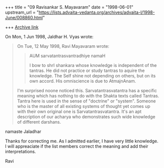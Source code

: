 +++
title = "09 Ravisankar S. Mayavaram"
date = "1998-06-01"
upstream_url = "https://lists.advaita-vedanta.org/archives/advaita-l/1998-June/008860.html"

+++
[Archive link](https://lists.advaita-vedanta.org/archives/advaita-l/1998-June/008860.html)

On Mon, 1 Jun 1998, Jaldhar H. Vyas wrote:

> On Tue, 12 May 1998, Ravi Mayavaram wrote:
>
> > AUM sarvatantrasvantradhiye namaH
> >
> > I bow to shrI shankara whose knowledge  is independent of the tantras.
> > He did not practice or study tantras to aquire the knowledge. The
> > Self shine not depending on others, but on its own accord. His
> > omniscience is due  to  AtmajnAnam.
> >
>
> I'm surprised noone noticed this.  Sarvatantrasvatantra has a specific
> meaning which has nothing to do with the Shakta texts called Tantras.
> Tantra here is used in the sense of "doctrine" or "system".  Someone who
> is the master of all existing systems of thought yet comes up with their
> own original one is Sarvatantrasvatantra.  It's an apt description of our
> acharya who demonstrates such wide knowledge of different darshans.
>


namaste Jaladhar

Thanks for correcting me. As I admitted earlier, I have very little
knowledge. I will appreaciate if the list members correct the meaning and
add their interpretations.


Ravi

